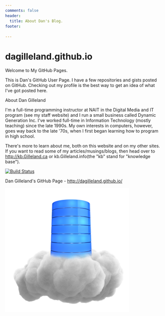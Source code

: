 ```yaml
---
comments: false
header:
  title: About Dan's Blog.
footer:
  
---
```

# dagilleland.github.io

Welcome to My GitHub Pages.

This is Dan's GitHub User Page. I have a few repositories and gists posted on GitHub. Checking out my profile is the best way to get an idea of what I've got posted here.

About Dan Gilleland

I'm a full-time programming instructor at NAIT in the Digital Media and IT program (see my staff website) and I run a small business called Dynamic Generation Inc. I've worked full-time in Information Technology (mostly teaching) since the late 1990s. My own interests in computers, however, goes way back to the late '70s, when I first began learning how to program in high school.

There's more to learn about me, both on this website and on my other sites. If you want to read some of my articles/musings/blogs, then head over to http://kb.Gilleland.ca or kb.Gilleland.info(the "kb" stand for "knowledge base").

[![Build Status](https://travis-ci.org/dagilleland/dagilleland.github.io.svg?branch=master)](https://travis-ci.org/dagilleland/dagilleland.github.io)

Dan Gilleland's GitHub Page - http://dagilleland.github.io/

![](/posts/images/single_cloud_database_400_clr_12136.png)
